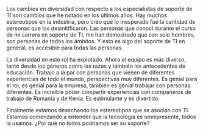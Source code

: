 Los cambios en diversidad con respecto a los especialistas de soporte de TI son cambios que he notado en los últimos años. Hay muchos estereotipos en la industria, pero creo que lo inesperado fue la cantidad de personas que los desmitificaron. Las personas que conocí durante el curso de mi carrera en soporte de TI, me han demostrado que son solo hombres, son personas de todos los ámbitos. Y esto es algo del soporte de TI en general, es accesible para todas las personas.

La diversidad en este rol ha explotado. Ahora el equipo es más diverso, tanto desde los géneros como las razas y también los antecedentes de educación. Trabajo a la par con personas que vienen de diferentes experiencias de todo el mundo, perspectivas muy diferentes. Es genial para el rol, es genial para la empresa, también es genial trabajar con personas diferentes. Es increíble poder compartir experiencias con compañeros de trabajo de Rumania y de Kenia. Es estimulante y es divertido.

Finalmente estamos desechando los estereotipos que se asocian con TI. Estamos comenzando a entender que la tecnología es omnipresente, todos la usamos. ¿Por qué no todos podríamos ser su soporte?
